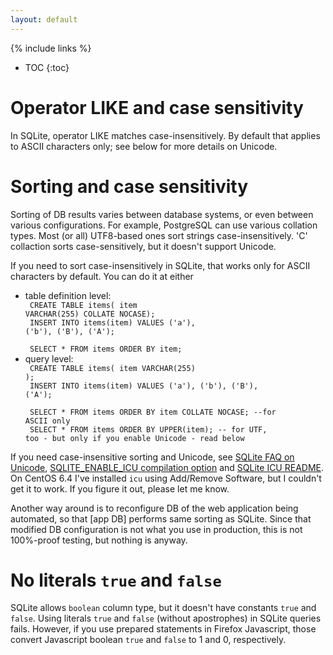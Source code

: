 ```yaml
---
layout: default
---
```

{% include links %}
* TOC
{:toc}

# Operator LIKE and case sensitivity #
In SQLite, operator LIKE matches case-insensitively. By default that applies to ASCII characters only; see below for more details on Unicode.

# Sorting and case sensitivity #

Sorting of DB results varies between database systems, or even between various configurations. For example, PostgreSQL can use various collation types. Most (or all) UTF8-based ones sort strings case-insensitively. 'C' collaction sorts case-sensitively, but it doesn't support Unicode.

If you need to sort case-insensitively in SQLite, that works only for ASCII characters by default. You can do it at either

  * table definition level:<code><br/>
    CREATE TABLE items( item VARCHAR(255) COLLATE NOCASE);<br/>
    INSERT INTO items(item) VALUES ('a'), ('b'), ('B'), ('A');<br/><br/>
    SELECT * FROM items ORDER BY item;
    </code>
  * query level:<code><br/>
    CREATE TABLE items( item VARCHAR(255) );<br/>
    INSERT INTO items(item) VALUES ('a'), ('b'), ('B'), ('A');<br/><br/>
    SELECT * FROM items ORDER BY item COLLATE NOCASE; --for ASCII only<br/>
    SELECT * FROM items ORDER BY UPPER(item); -- for UTF, too - but only if you enable Unicode - read below
    </code>

If you need case-insensitive sorting and Unicode, see [SQLite FAQ on Unicode](http://www.sqlite.org/faq.html#q18), [SQLITE\_ENABLE\_ICU compilation option](http://www.sqlite.org/compile.html#enable_icu) and [SQLite ICU README](http://www.sqlite.org/src/artifact?ci=trunk&filename=ext/icu/README.txt). On CentOS 6.4 I've installed `icu` using Add/Remove Software, but I couldn't get it to work. If you figure it out, please let me know.

Another way around is to reconfigure DB of the web application being automated, so that [app DB] performs same sorting as SQLite. Since that modified DB configuration is not what you use in production, this is not 100%-proof testing, but nothing is anyway.

# No literals `true` and `false` #
SQLite allows `boolean` column type, but it doesn't have constants `true` and `false`. Using literals `true` and `false` (without apostrophes) in SQLite queries fails. However, if you use prepared statements in Firefox Javascript, those convert Javascript boolean `true` and `false` to 1 and 0, respectively.